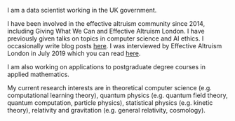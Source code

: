 I am a data scientist working in the UK government.

I have been involved in the effective altruism community since 2014, including Giving What We Can and Effective Altruism London. I have previously given talks on topics in computer science and AI ethics. I occasionally write blog posts [here](https://hnryjmes.substack.com/). I was interviewed by Effective Altruism London in July 2019 which you can read [here](https://hnryjmes.substack.com/p/interview-effective-altruism-london).

I am also working on applications to postgraduate degree courses in applied mathematics.

My current research interests are in theoretical computer science (e.g. computational learning theory), quantum physics (e.g. quantum field theory, quantum computation, particle physics), statistical physics (e.g. kinetic theory), relativity and gravitation (e.g. general relativity, cosmology).

